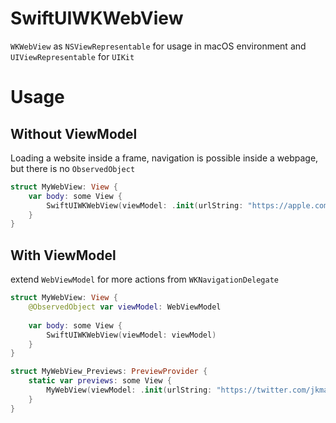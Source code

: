 # SwiftUIWKWebView

`WKWebView` as  `NSViewRepresentable` for usage in macOS environment and `UIViewRepresentable` for `UIKit`

# Usage 

## Without ViewModel

Loading a website inside a frame, navigation is possible inside a webpage, but there is no `ObservedObject`

```swift
struct MyWebView: View {
    var body: some View {
        SwiftUIWKWebView(viewModel: .init(urlString: "https://apple.com")!)
    }
}
```

## With ViewModel

extend `WebViewModel` for more actions from `WKNavigationDelegate` 


```swift
struct MyWebView: View {
    @ObservedObject var viewModel: WebViewModel
	
    var body: some View {
        SwiftUIWKWebView(viewModel: viewModel)
    }
}

struct MyWebView_Previews: PreviewProvider {
    static var previews: some View {
        MyWebView(viewModel: .init(urlString: "https://twitter.com/jkmazur")!)
    }
}
```
